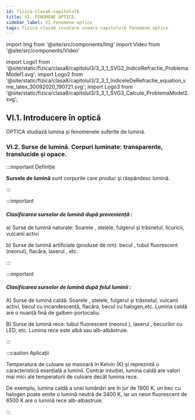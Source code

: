 ```yaml
---
id: fizica-clasa6-capitolul6
title: VI. FENOMENE OPTICE.
sidebar_label: VI.Fenomene optice
tags: fizica clasa6 invatare usoara capitolul6 fenomene optice
---
```


import Img from '@site/src/components/Img'
import Video from '@site/src/components/Video'

import Logo1 from '@site/static/fizica/clasa8/capitolul3/3_3_1_SVG2_IndiceRefractie_ProblemaModel1.svg';
import Logo2 from '@site/static/fizica/clasa8/capitolul3/3_3_1_IndiceleDeRefractie_equation_vme_latex_30092020_190721.svg';
import Logo3 from '@site/static/fizica/clasa8/capitolul3/3_3_1_SVG3_Calcule_ProblemaModel2.svg';


## VI.1. Introducere în optică



OPTICA studiază lumina și fenomenele suferite de lumină.


### VI.2. Surse de lumină. Corpuri luminate: transparente, translucide și opace.	




:::important Definiţie

**Sursele de lumină** sunt corpurile care _produc_ şi răspândesc lumină. 

:::


:::important

#### _Clasificarea surselor de lumină după proveniență :_

a)	Surse de lumină naturale: Soarele , stelele, fulgerul și trăsnetul, licuricii, vulcanii activi
 
b)	Surse de lumină artificiale (produse de om): becul , tubul fluorescent (neonul), flacăra, laserul , etc.

:::


:::important


#### _Clasificarea surselor de lumină după felul luminii  :_


A)	Surse de lumină caldă: Soarele , stelele, fulgerul și trăsnetul, vulcanii activi, becul cu incandescență, flacăra, becul cu halogen,etc.  Lumina caldă are o nuanță fină de galben-portocaliu.
 
B)	Surse de lumină rece: tubul fluorescent (neonul ), laserul , becurilor cu LED, etc. Lumina rece este albă sau alb-albăstruie.




:::


:::caution Aplicații

Temperatura de culoare se masoară în Kelvin (K) și reprezintă o caracteristică esențială a luminii. Contrar intuiției, lumina caldă are valori mai mici ale temperaturii de culoare decât lumina rece. 

De exemplu, lumina caldă a unei lumânări are în jur de 1900 K, un bec cu halogen poate emite o lumină neutră de 3400 K, iar un neon fluorescent de 6500 K are o lumină rece alb-albastruie. 





:::


